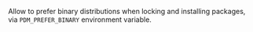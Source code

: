 Allow to prefer binary distributions when locking and installing packages, via `PDM_PREFER_BINARY` environment variable.
